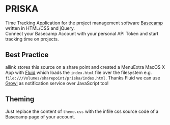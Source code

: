 PRISKA
======

Time Tracking Application for the project management software [Basecamp](http://www.basecamphq.com/) written in HTML/CSS and jQuery.  
Connect your Basecamp Account with your personal API Token and start tracking time on projects.

Best Practice
-------------

allink stores this source on a share point and created a MenuExtra MacOS X App with [Fluid](http://fluidapp.com/) which
loads the `index.html` file over the filesystem e.g. `file:///Volumes/sharepoint/priska/index.html`. Thanks Fluid we can use [Growl](http://growl.info/) as notification service over JavaScript too!

Theming
-------

Just replace the content of `theme.css` with the infile css source code of a Basecamp page of your account. 